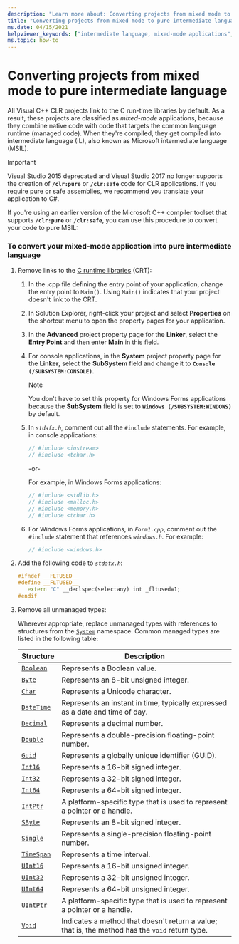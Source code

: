 ```yaml
---
description: "Learn more about: Converting projects from mixed mode to pure intermediate language"
title: "Converting projects from mixed mode to pure intermediate language"
ms.date: 04/15/2021
helpviewer_keywords: ["intermediate language, mixed-mode applications", "mixed-mode applications", "mixed-mode applications, intermediate language", "projects [C++], converting to intermediate language"]
ms.topic: how-to
---
```

# Converting projects from mixed mode to pure intermediate language

All Visual C++ CLR projects link to the C run-time libraries by default. As a result, these projects are classified as *mixed-mode* applications, because they combine native code with code that targets the common language runtime (managed code). When they're compiled, they get compiled into intermediate language (IL), also known as Microsoft intermediate language (MSIL).

> [!IMPORTANT]
> Visual Studio 2015 deprecated and Visual Studio 2017 no longer supports the creation of **`/clr:pure`** or **`/clr:safe`** code for CLR applications. If you require pure or safe assemblies, we recommend you translate your application to C#.

If you're using an earlier version of the Microsoft C++ compiler toolset that supports **`/clr:pure`** or **`/clr:safe`**, you can use this procedure to convert your code to pure MSIL:

### To convert your mixed-mode application into pure intermediate language

1. Remove links to the [C runtime libraries](../c-runtime-library/crt-library-features.md) (CRT):

   1. In the .cpp file defining the entry point of your application, change the entry point to `Main()`. Using `Main()` indicates that your project doesn't link to the CRT.

   1. In Solution Explorer, right-click your project and select **Properties** on the shortcut menu to open the property pages for your application.

   1. In the **Advanced** project property page for the **Linker**, select the **Entry Point** and then enter **Main** in this field.

   1. For console applications, in the **System** project property page for the **Linker**, select the **SubSystem** field and change it to **`Console (/SUBSYSTEM:CONSOLE)`**.

      > [!NOTE]
      > You don't have to set this property for Windows Forms applications because the **SubSystem** field is set to **`Windows (/SUBSYSTEM:WINDOWS)`** by default.

   1. In *`stdafx.h`*, comment out all the `#include` statements. For example, in console applications:

      ```cpp
      // #include <iostream>
      // #include <tchar.h>
      ```

       -or-

       For example, in Windows Forms applications:

      ```cpp
      // #include <stdlib.h>
      // #include <malloc.h>
      // #include <memory.h>
      // #include <tchar.h>
      ```

   1. For Windows Forms applications, in *`Form1.cpp`*, comment out the `#include` statement that references *`windows.h`*. For example:

      ```cpp
      // #include <windows.h>
      ```

1. Add the following code to *`stdafx.h`*:

   ```cpp
   #ifndef __FLTUSED__
   #define __FLTUSED__
      extern "C" __declspec(selectany) int _fltused=1;
   #endif
   ```

1. Remove all unmanaged types:

   Wherever appropriate, replace unmanaged types with references to structures from the [`System`](/dotnet/api/system) namespace. Common managed types are listed in the following table:

   |Structure|Description|
   |---------------|-----------------|
   |[`Boolean`](/dotnet/api/system.boolean)|Represents a Boolean value.|
   |[`Byte`](/dotnet/api/system.byte)|Represents an 8-bit unsigned integer.|
   |[`Char`](/dotnet/api/system.char)|Represents a Unicode character.|
   |[`DateTime`](/dotnet/api/system.datetime)|Represents an instant in time, typically expressed as a date and time of day.|
   |[`Decimal`](/dotnet/api/system.decimal)|Represents a decimal number.|
   |[`Double`](/dotnet/api/system.double)|Represents a double-precision floating-point number.|
   |[`Guid`](/dotnet/api/system.guid)|Represents a globally unique identifier (GUID).|
   |[`Int16`](/dotnet/api/system.int16)|Represents a 16-bit signed integer.|
   |[`Int32`](/dotnet/api/system.int32)|Represents a 32-bit signed integer.|
   |[`Int64`](/dotnet/api/system.int64)|Represents a 64-bit signed integer.|
   |[`IntPtr`](/dotnet/api/system.intptr)|A platform-specific type that is used to represent a pointer or a handle.|
   |[`SByte`](/dotnet/api/system.byte)|Represents an 8-bit signed integer.|
   |[`Single`](/dotnet/api/system.single)|Represents a single-precision floating-point number.|
   |[`TimeSpan`](/dotnet/api/system.timespan)|Represents a time interval.|
   |[`UInt16`](/dotnet/api/system.uint16)|Represents a 16-bit unsigned integer.|
   |[`UInt32`](/dotnet/api/system.uint32)|Represents a 32-bit unsigned integer.|
   |[`UInt64`](/dotnet/api/system.uint64)|Represents a 64-bit unsigned integer.|
   |[`UIntPtr`](/dotnet/api/system.uintptr)|A platform-specific type that is used to represent a pointer or a handle.|
   |[`Void`](/dotnet/api/system.void)|Indicates a method that doesn't return a value; that is, the method has the `void` return type.|
